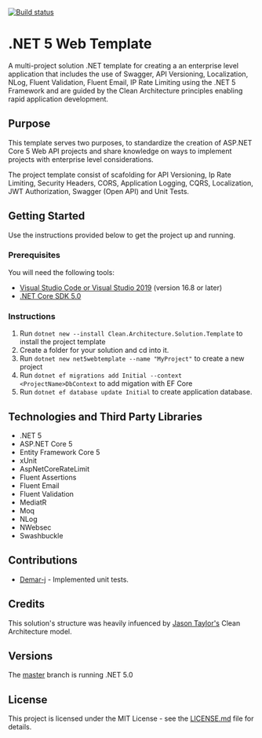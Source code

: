 [![Build status](https://dev.azure.com/marlongayle/Net5WebTemplate/_apis/build/status/Net5WebTemplate-CI)](https://dev.azure.com/marlongayle/Net5WebTemplate/_build/latest?definitionId=3)

# .NET 5 Web Template
A multi-project solution .NET template for creating a an enterprise level application that includes the use of Swagger, API Versioning, 
Localization, NLog, Fluent Validation, Fluent Email, IP Rate Limiting using the .NET 5 Framework and are guided by the Clean Architecture 
principles enabling rapid application development.

## Purpose
This template serves two purposes, to standardize the creation of ASP.NET Core 5 Web API projects and share knowledge on ways 
to implement projects with enterprise level considerations.

The project template consist of scafolding for API Versioning, Ip Rate Limiting, Security Headers, CORS, Application Logging, CQRS, Localization,
JWT Authorization, Swagger (Open API) and Unit Tests.

## Getting Started
Use the instructions provided below to get the project up and running.

### Prerequisites
You will need the following tools:
* [Visual Studio Code or Visual Studio 2019](https://visualstudio.microsoft.com/vs/) (version 16.8 or later)
* [.NET Core SDK 5.0](https://dotnet.microsoft.com/download/dotnet/5.0)

### Instructions
1. Run `dotnet new --install Clean.Architecture.Solution.Template` to install the project template
2. Create a folder for your solution and cd into it.
3. Run `dotnet new net5webtemplate --name "MyProject"` to create a new project
4. Run `dotnet ef migrations add Initial --context <ProjectName>DbContext` to add migation with EF Core 
5. Run `dotnet ef database update Initial` to create application database.

## Technologies and Third Party Libraries
* .NET 5
* ASP.NET Core 5
* Entity Framework Core 5
* xUnit
* AspNetCoreRateLimit
* Fluent Assertions
* Fluent Email
* Fluent Validation
* MediatR
* Moq
* NLog
* NWebsec
* Swashbuckle

## Contributions
- [Demar-j](https://github.com/Demar-j) - Implemented unit tests.

## Credits
This solution's structure was heavily infuenced by [Jason Taylor's](https://github.com/jasontaylordev) Clean Architecture model.

## Versions
The [master](https://github.com/marlonajgayle/Net5WebTemplate/master) branch is running .NET 5.0

## License
This project is licensed under the MIT License - see the [LICENSE.md](https://github.com/marlonajgayle/Net5WebTemplate/master/LICENSE.md) file for details.